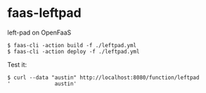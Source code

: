 # faas-leftpad
left-pad on OpenFaaS

```
$ faas-cli -action build -f ./leftpad.yml
$ faas-cli -action deploy -f ./leftpad.yml
```

Test it:

```
$ curl --data "austin" http://localhost:8080/function/leftpad
'              austin'
```

